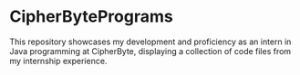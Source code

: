 # CipherBytePrograms
This repository showcases my development and proficiency as an intern in Java programming at CipherByte, displaying a collection of code files from my internship experience.
